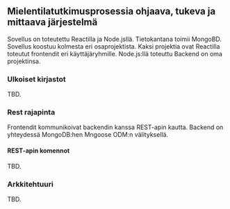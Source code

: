 ## Mielentilatutkimusprosessia ohjaava, tukeva ja mittaava järjestelmä

Sovellus on toteutettu Reactilla ja Node.jsllä. Tietokantana toimii MongoBD. Sovellus koostuu kolmesta eri osaprojektista. Kaksi projektia ovat Reactilla toteutut frontendit eri käyttäjäryhmille.  Node.js:llä toteuttu Backend on oma projektinsa.

### Ulkoiset kirjastot

TBD.

### Rest rajapinta

Frontendit kommunikoivat backendin kanssa REST-apin kautta. Backend on yhteydessä MongoDB:hen Mngoose ODM:n välityksellä.

#### REST-apin komennot

TBD.

### Arkkitehtuuri

TBD.